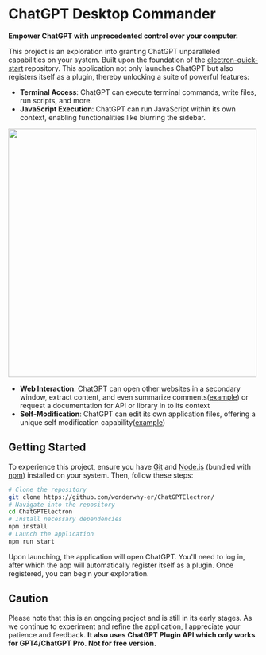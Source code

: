 # ChatGPT Desktop Commander 
**Empower ChatGPT with unprecedented control over your computer.**

This project is an exploration into granting ChatGPT unparalleled capabilities on your system. Built upon the foundation of the [electron-quick-start](https://github.com/electron/electron-quick-start) repository. This application not only launches ChatGPT but also registers itself as a plugin, thereby unlocking a suite of powerful features:

- **Terminal Access**: ChatGPT can execute terminal commands, write files, run scripts, and more.
- **JavaScript Execution**: ChatGPT can run JavaScript within its own context, enabling functionalities like blurring the sidebar.
<img src="https://github.com/wonderwhy-er/ChatGPTElectron/assets/1150639/b12b4eca-b93e-43c2-99d4-98d3798017ea.png" height="500">

- **Web Interaction**: ChatGPT can open other websites in a secondary window, extract content, and even summarize comments([example](https://chat.openai.com/share/cedd5e72-0cd0-4376-848e-58c53b84212f)) or request a documentation for API or library in to its context
- **Self-Modification**: ChatGPT can edit its own application files, offering a unique self modification capability([example](https://chat.openai.com/share/fe383b99-7ba1-4fed-8cba-578dbff4b356))

## Getting Started

To experience this project, ensure you have [Git](https://git-scm.com) and [Node.js](https://nodejs.org/en/download/) (bundled with [npm](http://npmjs.com)) installed on your system. Then, follow these steps:

```bash
# Clone the repository
git clone https://github.com/wonderwhy-er/ChatGPTElectron/
# Navigate into the repository
cd ChatGPTElectron
# Install necessary dependencies
npm install
# Launch the application
npm run start
```
Upon launching, the application will open ChatGPT. You'll need to log in, after which the app will automatically register itself as a plugin. Once registered, you can begin your exploration.

## Caution
Please note that this is an ongoing project and is still in its early stages. As we continue to experiment and refine the application, I appreciate your patience and feedback.
**It also uses ChatGPT Plugin API which only works for GPT4/ChatGPT Pro. Not for free version.**
